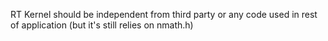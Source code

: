 RT Kernel should be independent from third party or any code used in rest of application
(but it's still relies on nmath.h)